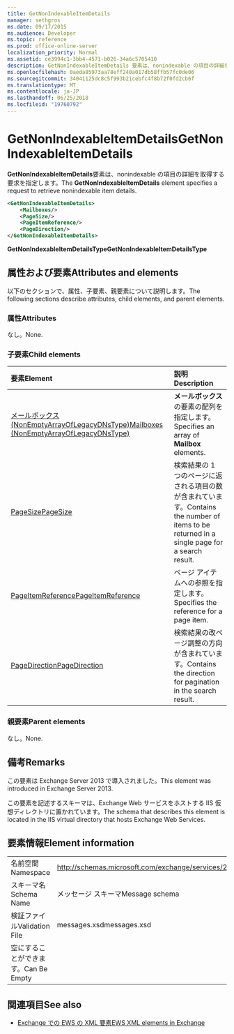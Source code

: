 ```yaml
---
title: GetNonIndexableItemDetails
manager: sethgros
ms.date: 09/17/2015
ms.audience: Developer
ms.topic: reference
ms.prod: office-online-server
localization_priority: Normal
ms.assetid: ce3994c1-3bb4-4571-b026-34a6c5705410
description: GetNonIndexableItemDetails 要素は、nonindexable の項目の詳細を取得する要求を指定します。
ms.openlocfilehash: 0aeda85973aa78eff240a017db58ffb57fc0de06
ms.sourcegitcommit: 34041125dc8c5f993b21cebfc4f8b72f0fd2cb6f
ms.translationtype: MT
ms.contentlocale: ja-JP
ms.lasthandoff: 06/25/2018
ms.locfileid: "19760792"
---
```

# <a name="getnonindexableitemdetails"></a><span data-ttu-id="29f59-103">GetNonIndexableItemDetails</span><span class="sxs-lookup"><span data-stu-id="29f59-103">GetNonIndexableItemDetails</span></span>

<span data-ttu-id="29f59-104">**GetNonIndexableItemDetails**要素は、nonindexable の項目の詳細を取得する要求を指定します。</span><span class="sxs-lookup"><span data-stu-id="29f59-104">The **GetNonIndexableItemDetails** element specifies a request to retrieve nonindexable item details.</span></span> 
  
```XML
<GetNonIndexableItemDetails>
    <Mailboxes/>
    <PageSize/>
    <PageItemReference/>
    <PageDirection/>
</GetNonIndexableItemDetails>
```

 <span data-ttu-id="29f59-105">**GetNonIndexableItemDetailsType**</span><span class="sxs-lookup"><span data-stu-id="29f59-105">**GetNonIndexableItemDetailsType**</span></span>
## <a name="attributes-and-elements"></a><span data-ttu-id="29f59-106">属性および要素</span><span class="sxs-lookup"><span data-stu-id="29f59-106">Attributes and elements</span></span>

<span data-ttu-id="29f59-107">以下のセクションで、属性、子要素、親要素について説明します。</span><span class="sxs-lookup"><span data-stu-id="29f59-107">The following sections describe attributes, child elements, and parent elements.</span></span>
  
### <a name="attributes"></a><span data-ttu-id="29f59-108">属性</span><span class="sxs-lookup"><span data-stu-id="29f59-108">Attributes</span></span>

<span data-ttu-id="29f59-109">なし。</span><span class="sxs-lookup"><span data-stu-id="29f59-109">None.</span></span>
  
### <a name="child-elements"></a><span data-ttu-id="29f59-110">子要素</span><span class="sxs-lookup"><span data-stu-id="29f59-110">Child elements</span></span>

|<span data-ttu-id="29f59-111">**要素**</span><span class="sxs-lookup"><span data-stu-id="29f59-111">**Element**</span></span>|<span data-ttu-id="29f59-112">**説明**</span><span class="sxs-lookup"><span data-stu-id="29f59-112">**Description**</span></span>|
|:-----|:-----|
|[<span data-ttu-id="29f59-113">メールボックス (NonEmptyArrayOfLegacyDNsType)</span><span class="sxs-lookup"><span data-stu-id="29f59-113">Mailboxes (NonEmptyArrayOfLegacyDNsType)</span></span>](mailboxes-nonemptyarrayoflegacydnstype.md) <br/> |<span data-ttu-id="29f59-114">**メールボックス**の要素の配列を指定します。</span><span class="sxs-lookup"><span data-stu-id="29f59-114">Specifies an array of **Mailbox** elements.</span></span>  <br/> |
|[<span data-ttu-id="29f59-115">PageSize</span><span class="sxs-lookup"><span data-stu-id="29f59-115">PageSize</span></span>](pagesize.md) <br/> |<span data-ttu-id="29f59-116">検索結果の 1 つのページに返される項目の数が含まれています。</span><span class="sxs-lookup"><span data-stu-id="29f59-116">Contains the number of items to be returned in a single page for a search result.</span></span>  <br/> |
|[<span data-ttu-id="29f59-117">PageItemReference</span><span class="sxs-lookup"><span data-stu-id="29f59-117">PageItemReference</span></span>](pageitemreference.md) <br/> |<span data-ttu-id="29f59-118">ページ アイテムへの参照を指定します。</span><span class="sxs-lookup"><span data-stu-id="29f59-118">Specifies the reference for a page item.</span></span>  <br/> |
|[<span data-ttu-id="29f59-119">PageDirection</span><span class="sxs-lookup"><span data-stu-id="29f59-119">PageDirection</span></span>](pagedirection.md) <br/> |<span data-ttu-id="29f59-120">検索結果の改ページ調整の方向が含まれています。</span><span class="sxs-lookup"><span data-stu-id="29f59-120">Contains the direction for pagination in the search result.</span></span>  <br/> |
   
### <a name="parent-elements"></a><span data-ttu-id="29f59-121">親要素</span><span class="sxs-lookup"><span data-stu-id="29f59-121">Parent elements</span></span>

<span data-ttu-id="29f59-122">なし。</span><span class="sxs-lookup"><span data-stu-id="29f59-122">None.</span></span>
  
## <a name="remarks"></a><span data-ttu-id="29f59-123">備考</span><span class="sxs-lookup"><span data-stu-id="29f59-123">Remarks</span></span>

<span data-ttu-id="29f59-124">この要素は Exchange Server 2013 で導入されました。</span><span class="sxs-lookup"><span data-stu-id="29f59-124">This element was introduced in Exchange Server 2013.</span></span>
  
<span data-ttu-id="29f59-125">この要素を記述するスキーマは、Exchange Web サービスをホストする IIS 仮想ディレクトリに置かれています。</span><span class="sxs-lookup"><span data-stu-id="29f59-125">The schema that describes this element is located in the IIS virtual directory that hosts Exchange Web Services.</span></span>
  
## <a name="element-information"></a><span data-ttu-id="29f59-126">要素情報</span><span class="sxs-lookup"><span data-stu-id="29f59-126">Element information</span></span>

|||
|:-----|:-----|
|<span data-ttu-id="29f59-127">名前空間</span><span class="sxs-lookup"><span data-stu-id="29f59-127">Namespace</span></span>  <br/> |http://schemas.microsoft.com/exchange/services/2006/messages  <br/> |
|<span data-ttu-id="29f59-128">スキーマ名</span><span class="sxs-lookup"><span data-stu-id="29f59-128">Schema Name</span></span>  <br/> |<span data-ttu-id="29f59-129">メッセージ スキーマ</span><span class="sxs-lookup"><span data-stu-id="29f59-129">Message schema</span></span>  <br/> |
|<span data-ttu-id="29f59-130">検証ファイル</span><span class="sxs-lookup"><span data-stu-id="29f59-130">Validation File</span></span>  <br/> |<span data-ttu-id="29f59-131">messages.xsd</span><span class="sxs-lookup"><span data-stu-id="29f59-131">messages.xsd</span></span>  <br/> |
|<span data-ttu-id="29f59-132">空にすることができます。</span><span class="sxs-lookup"><span data-stu-id="29f59-132">Can Be Empty</span></span>  <br/> ||
   
## <a name="see-also"></a><span data-ttu-id="29f59-133">関連項目</span><span class="sxs-lookup"><span data-stu-id="29f59-133">See also</span></span>



- [<span data-ttu-id="29f59-134">Exchange での EWS の XML 要素</span><span class="sxs-lookup"><span data-stu-id="29f59-134">EWS XML elements in Exchange</span></span>](ews-xml-elements-in-exchange.md)

